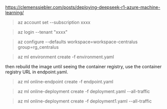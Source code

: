 https://clemenssiebler.com/posts/deploying-deepseek-r1-azure-machine-learning/

>az account set --subscription xxxx

>az login --tenant "xxxx"

>az configure --defaults workspace=workspace-centralus group=rg_centralus

>az ml environment create -f environment.yaml

then rebuild the image until seeing the container registry, use the container registry URL in endpoint.yaml.

>az ml online-endpoint create -f endpoint.yaml

>az ml online-deployment create -f deployment.yaml --all-traffic

> az ml online-deployment create -f deployment1.yaml --all-traffic
